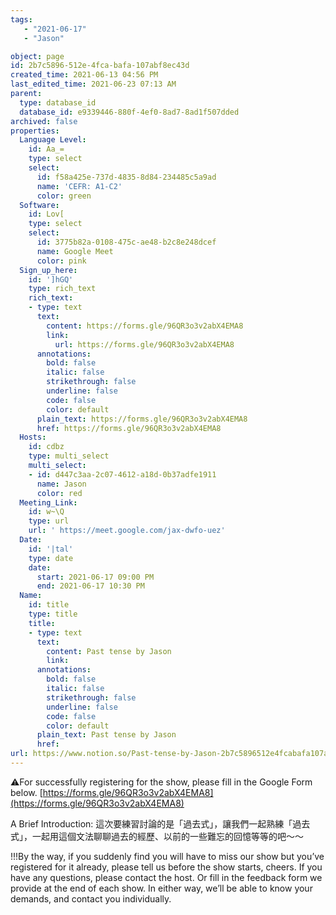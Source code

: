 ```yaml
---
tags: 
   - "2021-06-17"
   - "Jason"

object: page
id: 2b7c5896-512e-4fca-bafa-107abf8ec43d
created_time: 2021-06-13 04:56 PM
last_edited_time: 2021-06-23 07:13 AM
parent:
  type: database_id
  database_id: e9339446-880f-4ef0-8ad7-8ad1f507dded
archived: false
properties:
  Language Level:
    id: Aa_=
    type: select
    select:
      id: f58a425e-737d-4835-8d84-234485c5a9ad
      name: 'CEFR: A1-C2'
      color: green
  Software:
    id: Lov[
    type: select
    select:
      id: 3775b82a-0108-475c-ae48-b2c8e248dcef
      name: Google Meet
      color: pink
  Sign_up_here:
    id: ']hGQ'
    type: rich_text
    rich_text:
    - type: text
      text:
        content: https://forms.gle/96QR3o3v2abX4EMA8
        link:
          url: https://forms.gle/96QR3o3v2abX4EMA8
      annotations:
        bold: false
        italic: false
        strikethrough: false
        underline: false
        code: false
        color: default
      plain_text: https://forms.gle/96QR3o3v2abX4EMA8
      href: https://forms.gle/96QR3o3v2abX4EMA8
  Hosts:
    id: cdbz
    type: multi_select
    multi_select:
    - id: d447c3aa-2c07-4612-a18d-0b37adfe1911
      name: Jason
      color: red
  Meeting_Link:
    id: w~\Q
    type: url
    url: ' https://meet.google.com/jax-dwfo-uez'
  Date:
    id: '|tal'
    type: date
    date:
      start: 2021-06-17 09:00 PM
      end: 2021-06-17 10:30 PM
  Name:
    id: title
    type: title
    title:
    - type: text
      text:
        content: Past tense by Jason
        link: 
      annotations:
        bold: false
        italic: false
        strikethrough: false
        underline: false
        code: false
        color: default
      plain_text: Past tense by Jason
      href: 
url: https://www.notion.so/Past-tense-by-Jason-2b7c5896512e4fcabafa107abf8ec43d
---
```

⚠️For successfully registering for the show, please fill in the Google Form below.
[https://forms.gle/96QR3o3v2abX4EMA8](https://forms.gle/96QR3o3v2abX4EMA8)

A Brief Introduction: 
這次要練習討論的是「過去式」，讓我們一起熟練「過去式」，一起用這個文法聊聊過去的經歷、以前的一些難忘的回憶等等的吧～～

!!!By the way, if you suddenly find you will have to miss our show but you’ve registered for it already, please tell us before the show starts, cheers.
If you have any questions, please contact the host. Or fill in the feedback form we provide at the end of each show. In either way, we’ll be able to know your demands, and contact you individually.


